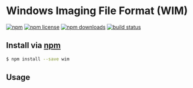 # Windows Imaging File Format (WIM)
[![npm](https://img.shields.io/npm/v/wim.svg?style=flat-square)](https://npmjs.com/package/wim)
[![npm license](https://img.shields.io/npm/l/wim.svg?style=flat-square)](https://npmjs.com/package/wim)
[![npm downloads](https://img.shields.io/npm/dm/wim.svg?style=flat-square)](https://npmjs.com/package/wim)
[![build status](https://img.shields.io/travis/jhermsmeier/node-wim.svg?style=flat-square)](https://travis-ci.org/jhermsmeier/node-wim)

## Install via [npm](https://npmjs.com)

```sh
$ npm install --save wim
```

## Usage
